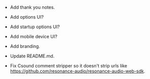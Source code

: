 
- Add thank you notes.

- Add options UI?

- Add startup options UI?

- Add mobile device UI?

- Add branding.

- Update README.md.

- Fix Csound comment stripper so it doesn't strip urls like https://github.com/resonance-audio/resonance-audio-web-sdk.
